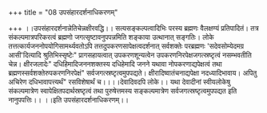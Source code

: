 +++
title = "08 उपसंहारदर्शनाधिकरणम्"

+++
।।उपसंहारदर्शनान्नेतिचेन्नक्षीरवद्धि।। सत्यसङ्कल्पत्वादिभिः परस्य ब्रह्मणः वैलक्षण्यं प्रतिपादितं। तत्र संकल्पमात्रपरिकरत्वं ब्रह्मणो जगत्सृष्टावनुपपन्नमिति शङ्काया उत्थानात् सङ्गतिः। लोके तत्तत्कार्यजननोपयोगिसामर्थ्यवतोऽपि तत्तदुपकरणसापेक्षत्वदर्शनात् सर्वशक्तेः परब्रह्मणः 'सदेवसोम्येदमग्र आसी'दित्यादि श्रुतिभिस्सृष्टेः" प्रागसहायत्वात् उपकरणशून्यत्वेन उपकरणनिरपेक्षजगत्स्रष्टृत्वं नसम्भवतीति चेन्न। क्षीरजलादेः" दधिहिमादिजननशक्तस्य दधिहेमादि जनने यथावा नोपकरणाद्यपेक्षत्वं तथा ब्रह्मणस्सर्वशक्तेरुपकरणनिरपेक्षं" सर्वजगत्स्रष्टृत्वमुपपद्यते। क्षीरादिष्वातंचनाद्यपेक्षा नदध्यादिभावाय। अपितु अचिरेण दधिभावापत्त्यर्थं" रसविशेषार्थं च।।।।देवादिवदपि लोके।। यथा देवादीनां स्वीयलोकेषु संकल्पमात्रेण स्वापेक्षितपदार्थस्रष्टृत्वं तथा पुरुषेत्तमस्य सङ्कल्पमात्रेण सर्वजगत्स्रष्टृत्वमुपपद्यत इति नानुपपत्तिः।। ।।इति उपसंहारदर्शनाधिकरणम्।।